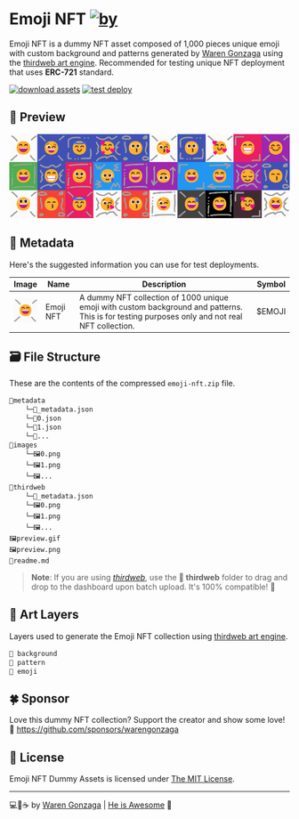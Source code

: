 # Emoji NFT [![by](https://img.shields.io/badge/by-Waren%20Gonzaga-blue.svg?longCache=true&style=flat-square)](https://github.com/warengonzaga)

Emoji NFT is a dummy NFT asset composed of 1,000 pieces unique emoji with custom background and patterns generated by [Waren Gonzaga](https://warengonzaga.com) using the [thirdweb art engine](https://github.com/warengonzaga/thirdweb-art-engine). Recommended for testing unique NFT deployment that uses **ERC-721** standard.

[![download assets](https://img.shields.io/badge/Download%20Assets-green.svg?longCache=true&style=for-the-badge)](../../../builds/emoji-nft.zip) [![test deploy](https://img.shields.io/badge/Test%20Deploy%20Now-a855f7.svg?longCache=true&style=for-the-badge)](https://thirdweb.com/thirdweb.eth/DropERC721)

## 👀 Preview

![preview](preview.png)

## 🧩 Metadata

Here's the suggested information you can use for test deployments.

| Image | Name | Description | Symbol |
| --- | --- | --- | --- |
| <img src='preview.gif' width='50'/> | Emoji NFT | A dummy NFT collection of 1000 unique emoji with custom background and patterns. This is for testing purposes only and not real NFT collection. | $EMOJI |

## 🗃️ File Structure

These are the contents of the compressed `emoji-nft.zip` file.

```text
📂metadata
    └─📃_metadata.json
    └─📃0.json
    └─📃1.json
    └─📃...
📂images
    └─🖼️0.png
    └─🖼️1.png
    └─🖼️...
📂thirdweb
    └─📃_metadata.json
    └─🖼️0.png
    └─🖼️1.png
    └─🖼️...
🖼️preview.gif
🖼️preview.png
📃readme.md
```

> **Note**: If you are using [_thirdweb_](https://thirdweb.com?utm_source=waren), use the **📁 thirdweb** folder to drag and drop to the dashboard upon batch upload. It's 100% compatible! 👀

## 🎨 Art Layers

Layers used to generate the Emoji NFT collection using [thirdweb art engine](https://github.com/warengonzaga/thirdweb-art-engine).

```
📁 background
📁 pattern
📁 emoji
```

## 🍀 Sponsor

Love this dummy NFT collection? Support the creator and show some love! 💖
<https://github.com/sponsors/warengonzaga>

## 📃 License

Emoji NFT Dummy Assets is licensed under [The MIT License](https://opensource.org/licenses/MIT).

---

💻💖☕ by [Waren Gonzaga](https://warengonzaga.com) | [He is Awesome](https://www.youtube.com/watch?v=HHrxS4diLew&t=44s) 🙏
